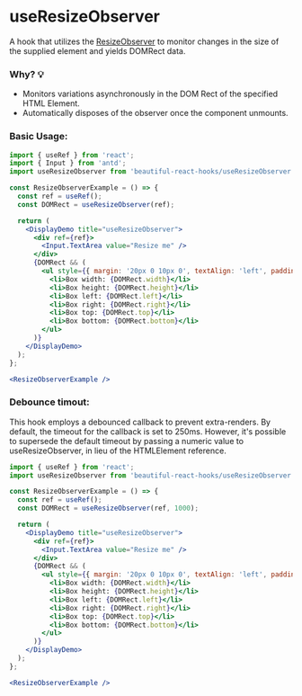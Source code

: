 # useResizeObserver

A hook that utilizes the [ResizeObserver](https://developer.mozilla.org/en-US/docs/Web/API/ResizeObserver)  to monitor changes in the size
of the supplied element and yields DOMRect data.

### Why? 💡

- Monitors variations asynchronously in the DOM Rect of the specified HTML Element.
- Automatically disposes of the observer once the component unmounts.

### Basic Usage:

```jsx harmony
import { useRef } from 'react';
import { Input } from 'antd';
import useResizeObserver from 'beautiful-react-hooks/useResizeObserver';

const ResizeObserverExample = () => {
  const ref = useRef();
  const DOMRect = useResizeObserver(ref);

  return (
    <DisplayDemo title="useResizeObserver">
      <div ref={ref}>
        <Input.TextArea value="Resize me" />
      </div>
      {DOMRect && (
        <ul style={{ margin: '20px 0 10px 0', textAlign: 'left', padding: 0 }}>
          <li>Box width: {DOMRect.width}</li>
          <li>Box height: {DOMRect.height}</li>
          <li>Box left: {DOMRect.left}</li>
          <li>Box right: {DOMRect.right}</li>
          <li>Box top: {DOMRect.top}</li>
          <li>Box bottom: {DOMRect.bottom}</li>
        </ul>
      )}
    </DisplayDemo>
  );
};

<ResizeObserverExample />
```

### Debounce timout:

This hook employs a debounced callback to prevent extra-renders. By default, the timeout for the callback is set to 250ms. However, it's
possible to supersede the default timeout by passing a numeric value to useResizeObserver, in lieu of the HTMLElement reference.

```jsx harmony
import { useRef } from 'react';
import useResizeObserver from 'beautiful-react-hooks/useResizeObserver';

const ResizeObserverExample = () => {
  const ref = useRef();
  const DOMRect = useResizeObserver(ref, 1000);

  return (
    <DisplayDemo title="useResizeObserver">
      <div ref={ref}>
        <Input.TextArea value="Resize me" />
      </div>
      {DOMRect && (
        <ul style={{ margin: '20px 0 10px 0', textAlign: 'left', padding: 0 }}>
          <li>Box width: {DOMRect.width}</li>
          <li>Box height: {DOMRect.height}</li>
          <li>Box left: {DOMRect.left}</li>
          <li>Box right: {DOMRect.right}</li>
          <li>Box top: {DOMRect.top}</li>
          <li>Box bottom: {DOMRect.bottom}</li>
        </ul>
      )}
    </DisplayDemo>
  );
};

<ResizeObserverExample />
```

<!-- Types -->